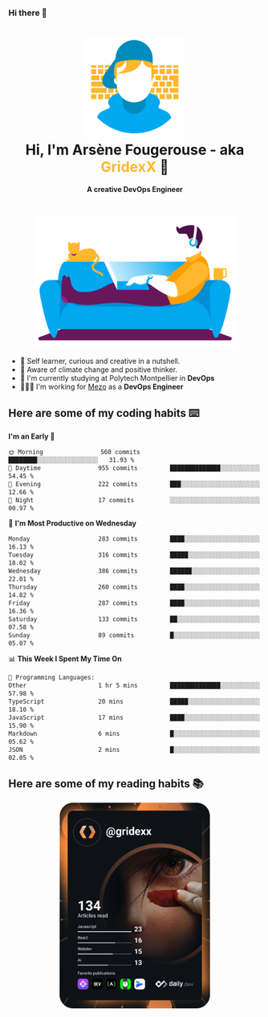### Hi there 👋

<!--
**GridexX/gridexx** is a ✨ _special_ ✨ repository because its `README.md` (this file) appears on your GitHub profile.

Here are some ideas to get you started:

- 🔭 I’m currently working on ...
- 🌱 I’m currently learning ...
- 👯 I’m looking to collaborate on ...
- 🤔 I’m looking for help with ...
- 💬 Ask me about ...
- 📫 How to reach me: ...
- 😄 Pronouns: ...
- ⚡ Fun fact: ...
-->


<!-- Header -->
<h1 align="center">
  <img src="./images/user_profile.png" width="200">
  <br>
  Hi, I'm Arsène Fougerouse - aka <span style="color:#ffb72e">GridexX</span> 👋
</h1>


<p align="center">
  <b>A creative DevOps Engineer </b>
</p>
<br/>
<p align="center">
  <img src="./images/man_couch.png" width="400">
</p>

- 🎨 Self learner, curious and creative in a nutshell. 
- 🌱 Aware of climate change and positive thinker.
- 📕 I'm currently studying at Polytech Montpellier in **DevOps**
- 👨🏻‍💻 I'm working for [Mezo](https://meso-lr.umontpellier.fr/) as a **DevOps Engineer**


## Here are some of my coding habits ⌨️

<!-- Add a section about tech and Ops stack
  Like this one : https://github.com/Xanthus58#-tech-stack
-->
<!--START_SECTION:waka-->
**I'm an Early 🐤** 

```text
🌞 Morning                560 commits         ████████░░░░░░░░░░░░░░░░░   31.93 % 
🌆 Daytime                955 commits         ██████████████░░░░░░░░░░░   54.45 % 
🌃 Evening                222 commits         ███░░░░░░░░░░░░░░░░░░░░░░   12.66 % 
🌙 Night                  17 commits          ░░░░░░░░░░░░░░░░░░░░░░░░░   00.97 % 
```
📅 **I'm Most Productive on Wednesday** 

```text
Monday                   283 commits         ████░░░░░░░░░░░░░░░░░░░░░   16.13 % 
Tuesday                  316 commits         █████░░░░░░░░░░░░░░░░░░░░   18.02 % 
Wednesday                386 commits         ██████░░░░░░░░░░░░░░░░░░░   22.01 % 
Thursday                 260 commits         ████░░░░░░░░░░░░░░░░░░░░░   14.82 % 
Friday                   287 commits         ████░░░░░░░░░░░░░░░░░░░░░   16.36 % 
Saturday                 133 commits         ██░░░░░░░░░░░░░░░░░░░░░░░   07.58 % 
Sunday                   89 commits          █░░░░░░░░░░░░░░░░░░░░░░░░   05.07 % 
```


📊 **This Week I Spent My Time On** 

```text
💬 Programming Languages: 
Other                    1 hr 5 mins         ██████████████░░░░░░░░░░░   57.98 % 
TypeScript               20 mins             █████░░░░░░░░░░░░░░░░░░░░   18.10 % 
JavaScript               17 mins             ████░░░░░░░░░░░░░░░░░░░░░   15.90 % 
Markdown                 6 mins              █░░░░░░░░░░░░░░░░░░░░░░░░   05.62 % 
JSON                     2 mins              █░░░░░░░░░░░░░░░░░░░░░░░░   02.05 % 
```


<!--END_SECTION:waka-->

## Here are some of my reading habits 📚
<div  align="center">
  <img src="./images/devcard.svg" width="300">
</div>
